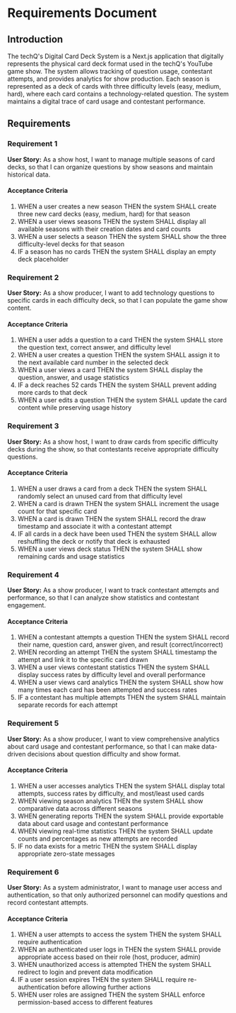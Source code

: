 # Requirements Document

## Introduction

The techQ's Digital Card Deck System is a Next.js application that digitally represents the physical card deck format used in the techQ's YouTube game show. The system allows tracking of question usage, contestant attempts, and provides analytics for show production. Each season is represented as a deck of cards with three difficulty levels (easy, medium, hard), where each card contains a technology-related question. The system maintains a digital trace of card usage and contestant performance.

## Requirements

### Requirement 1

**User Story:** As a show host, I want to manage multiple seasons of card decks, so that I can organize questions by show seasons and maintain historical data.

#### Acceptance Criteria

1. WHEN a user creates a new season THEN the system SHALL create three new card decks (easy, medium, hard) for that season
2. WHEN a user views seasons THEN the system SHALL display all available seasons with their creation dates and card counts
3. WHEN a user selects a season THEN the system SHALL show the three difficulty-level decks for that season
4. IF a season has no cards THEN the system SHALL display an empty deck placeholder

### Requirement 2

**User Story:** As a show producer, I want to add technology questions to specific cards in each difficulty deck, so that I can populate the game show content.

#### Acceptance Criteria

1. WHEN a user adds a question to a card THEN the system SHALL store the question text, correct answer, and difficulty level
2. WHEN a user creates a question THEN the system SHALL assign it to the next available card number in the selected deck
3. WHEN a user views a card THEN the system SHALL display the question, answer, and usage statistics
4. IF a deck reaches 52 cards THEN the system SHALL prevent adding more cards to that deck
5. WHEN a user edits a question THEN the system SHALL update the card content while preserving usage history

### Requirement 3

**User Story:** As a show host, I want to draw cards from specific difficulty decks during the show, so that contestants receive appropriate difficulty questions.

#### Acceptance Criteria

1. WHEN a user draws a card from a deck THEN the system SHALL randomly select an unused card from that difficulty level
2. WHEN a card is drawn THEN the system SHALL increment the usage count for that specific card
3. WHEN a card is drawn THEN the system SHALL record the draw timestamp and associate it with a contestant attempt
4. IF all cards in a deck have been used THEN the system SHALL allow reshuffling the deck or notify that deck is exhausted
5. WHEN a user views deck status THEN the system SHALL show remaining cards and usage statistics

### Requirement 4

**User Story:** As a show producer, I want to track contestant attempts and performance, so that I can analyze show statistics and contestant engagement.

#### Acceptance Criteria

1. WHEN a contestant attempts a question THEN the system SHALL record their name, question card, answer given, and result (correct/incorrect)
2. WHEN recording an attempt THEN the system SHALL timestamp the attempt and link it to the specific card drawn
3. WHEN a user views contestant statistics THEN the system SHALL display success rates by difficulty level and overall performance
4. WHEN a user views card analytics THEN the system SHALL show how many times each card has been attempted and success rates
5. IF a contestant has multiple attempts THEN the system SHALL maintain separate records for each attempt

### Requirement 5

**User Story:** As a show producer, I want to view comprehensive analytics about card usage and contestant performance, so that I can make data-driven decisions about question difficulty and show format.

#### Acceptance Criteria

1. WHEN a user accesses analytics THEN the system SHALL display total attempts, success rates by difficulty, and most/least used cards
2. WHEN viewing season analytics THEN the system SHALL show comparative data across different seasons
3. WHEN generating reports THEN the system SHALL provide exportable data about card usage and contestant performance
4. WHEN viewing real-time statistics THEN the system SHALL update counts and percentages as new attempts are recorded
5. IF no data exists for a metric THEN the system SHALL display appropriate zero-state messages

### Requirement 6

**User Story:** As a system administrator, I want to manage user access and authentication, so that only authorized personnel can modify questions and record contestant attempts.

#### Acceptance Criteria

1. WHEN a user attempts to access the system THEN the system SHALL require authentication
2. WHEN an authenticated user logs in THEN the system SHALL provide appropriate access based on their role (host, producer, admin)
3. WHEN unauthorized access is attempted THEN the system SHALL redirect to login and prevent data modification
4. IF a user session expires THEN the system SHALL require re-authentication before allowing further actions
5. WHEN user roles are assigned THEN the system SHALL enforce permission-based access to different features